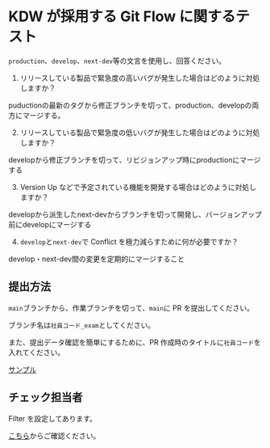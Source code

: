 # KDW が採用する Git Flow に関するテスト

`production`、`develop`、`next-dev`等の文言を使用し、回答ください。

1. リリースしている製品で緊急度の高いバグが発生した場合はどのように対処しますか？

puductionの最新のタグから修正ブランチを切って、production、developの両方にマージする。

2. リリースしている製品で緊急度の低いバグが発生した場合はどのように対処しますか？

developから修正ブランチを切って、リビジョンアップ時にproductionにマージする

3. Version Up などで予定されている機能を開発する場合はどのように対処しますか？

developから派生したnext-devからブランチを切って開発し、バージョンアップ前にdevelopにマージする

4. `develop`と`next-dev`で Conflict を極力減らすために何が必要ですか？

develop・next-dev間の変更を定期的にマージすること

## 提出方法

`main`ブランチから、作業ブランチを切って、`main`に PR を提出してください。

ブランチ名は`社員コード_exam`としてください。

また、提出データ確認を簡単にするために、PR 作成時のタイトルに`社員コード`を入れてください。

[サンプル](https://github.com/KDW-DevDiv/git-starter-practice/pull/43)

## チェック担当者

Filter を設定してあります。

[こちら](https://github.com/KDW-DevDiv/git-starter-practice/pulls?q=is%3Apr+is%3Aopen+base%3Amain)からご確認ください。
